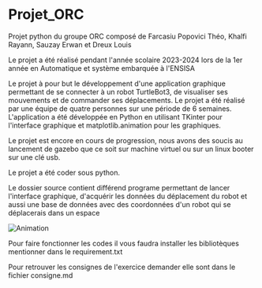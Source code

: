 # Projet_ORC

Projet python du groupe ORC composé de Farcasiu Popovici Théo, Khalfi Rayann, Sauzay Erwan et Dreux Louis

Le projet a été réalisé pendant l'année scolaire 2023-2024 lors de la 1er année en Automatique et système embarquée à l'ENSISA

Le projet à pour but le développement d'une application graphique permettant de se connecter à un robot TurtleBot3, de visualiser ses mouvements et de commander ses déplacements. Le projet a été réalisé par une équipe de quatre personnes sur une période de 6 semaines. L'application a été développée en Python en utilisant TKinter pour l'interface graphique et matplotlib.animation pour les graphiques. 

Le projet est encore en cours de progression, nous avons des soucis au lancement de gazebo que ce soit sur machine virtuel ou sur un linux booter sur une clé usb.

Le projet a été coder sous python.

Le dossier source contient différend programe permettant de lancer l'interface graphique, d'acquérir les données du déplacement du robot et aussi une base de données avec des coordonnées d'un robot qui se déplacerais dans un espace 

![Animation](https://github.com/LouisDrx/Projet_ORC/assets/153221009/cd3fdbb8-0531-4a24-b441-604f8f6d9f7a)

Pour faire fonctionner les codes il vous faudra installer les bibliotèques mentionner dans le requirement.txt 

Pour retrouver les consignes de l'exercice demander elle sont dans le fichier consigne.md
